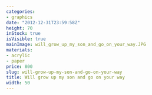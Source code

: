 ```yaml
---
categories:
- graphics
date: "2012-12-31T23:59:58Z"
height: 70
inStock: true
isVisible: true
mainImage: will_grow_up_my_son_and_go_on_your_way.JPG
materials:
- acrylic
- paper
price: 800
slug: will-grow-up-my-son-and-go-on-your-way
title: Will grow up my son and go on your way
width: 50
---
```


